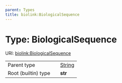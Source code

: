 ```yaml
---
parent: Types
title: biolink:BiologicalSequence
---
```


# Type: BiologicalSequence




URI: [biolink:BiologicalSequence](https://w3id.org/biolink/vocab/BiologicalSequence)

|  |  |  |
| --- | --- | --- |
| Parent type | | [String](types/String.md) |
| Root (builtin) type | | **str** |
